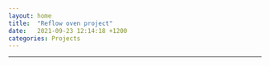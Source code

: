 ```yaml
---
layout: home
title:  "Reflow oven project"
date:   2021-09-23 12:14:18 +1200
categories: Projects
---
```

<hr>
<br/>
